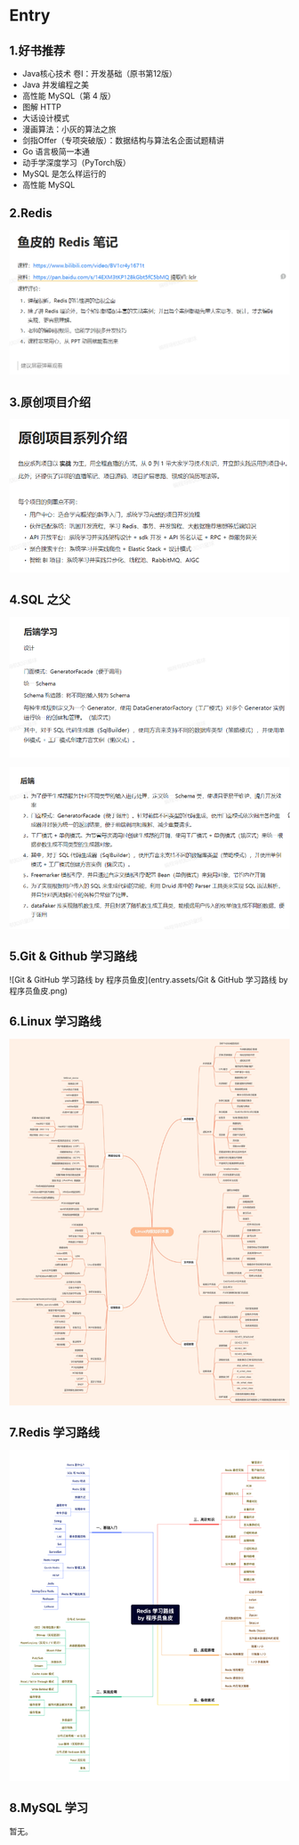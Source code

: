 # Entry

## 1.好书推荐

* Java核心技术 卷I：开发基础（原书第12版） 
* Java 并发编程之美
* 高性能 MySQL（第 4 版）
* 图解 HTTP
* 大话设计模式
* 漫画算法：小灰的算法之旅
* 剑指Offer（专项突破版）：数据结构与算法名企面试题精讲
* Go 语言极简一本通
* 动手学深度学习（PyTorch版）
* MySQL 是怎么样运行的
* 高性能 MySQL

## 2.Redis

![image-20230717211405349](entry.assets/image-20230717211405349.png)

## 3.原创项目介绍

![image-20230717212627703](entry.assets/image-20230717212627703.png)

## 4.SQL 之父

![image-20230717213247452](entry.assets/image-20230717213247452.png)

![image-20230717213300226](entry.assets/image-20230717213300226.png)

## 5.Git & Github 学习路线

![Git & GitHub 学习路线 by 程序员鱼皮](entry.assets/Git & GitHub 学习路线 by 程序员鱼皮.png)

## 6.Linux 学习路线

![6375c934-96b6-4255-aa52-a6da78c89a67](entry.assets/6375c934-96b6-4255-aa52-a6da78c89a67.jpg)

## 7.Redis 学习路线

![4cdb657e-7535-455b-88e0-086ecc04fbed](entry.assets/4cdb657e-7535-455b-88e0-086ecc04fbed.png)

## 8.MySQL 学习

暂无。